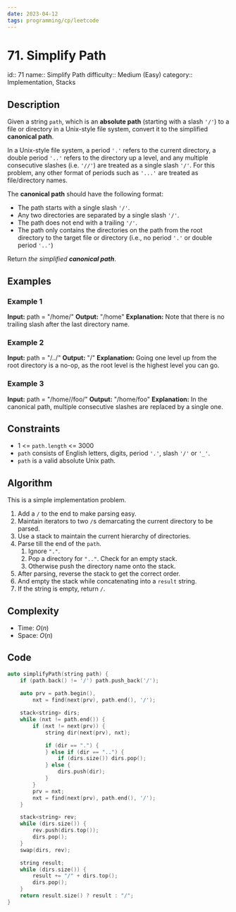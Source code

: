 ```yaml
---
date: 2023-04-12
tags: programming/cp/leetcode
---
```


# 71. Simplify Path 

id:: 71
name:: Simplify Path
difficulty:: Medium (Easy)
category:: Implementation, Stacks

## Description
Given a string `path`, which is an **absolute path** (starting with a slash `'/'`) to a file or directory in a Unix-style file system, convert it to the simplified **canonical path**.

In a Unix-style file system, a period `'.'` refers to the current directory, a double period `'..'` refers to the directory up a level, and any multiple consecutive slashes (i.e. `'//'`) are treated as a single slash `'/'`. For this problem, any other format of periods such as `'...'` are treated as file/directory names.

The **canonical path** should have the following format:

-   The path starts with a single slash `'/'`.
-   Any two directories are separated by a single slash `'/'`.
-   The path does not end with a trailing `'/'`.
-   The path only contains the directories on the path from the root directory to the target file or directory (i.e., no period `'.'` or double period `'..'`)

Return _the simplified **canonical path**_.

## Examples
### Example 1
**Input:** path = "/home/"
**Output:** "/home"
**Explanation:** Note that there is no trailing slash after the last directory name.

### Example 2
**Input:** path = "/../"
**Output:** "/"
**Explanation:** Going one level up from the root directory is a no-op, as the root level is the highest level you can go.

### Example 3
**Input:** path = "/home//foo/"
**Output:** "/home/foo"
**Explanation:** In the canonical path, multiple consecutive slashes are replaced by a single one.

## Constraints
-   $1$ <= `path.length` <= $3000$
-   `path` consists of English letters, digits, period `'.'`, slash `'/'` or `'_'`.
-   `path` is a valid absolute Unix path.

## Algorithm
This is a simple implementation problem.
1. Add a `/` to the end to make parsing easy.
2. Maintain iterators to two `/`s demarcating the current directory to be parsed.
3. Use a stack to maintain the current hierarchy of directories.
4. Parse till the end of the `path`.
	1. Ignore `"."`.
	2. Pop a directory for `".."`. Check for an empty stack.
	3. Otherwise push the directory name onto the stack.
5. After parsing, reverse the stack to get the correct order.
6. And empty the stack while concatenating into a `result` string.
7. If the string is empty, return `/`.

## Complexity
- Time: $O(n)$
- Space: $O(n)$

## Code
```cpp
auto simplifyPath(string path) {
	if (path.back() != '/') path.push_back('/');
	
	auto prv = path.begin(),
		nxt = find(next(prv), path.end(), '/');

	stack<string> dirs;
	while (nxt != path.end()) {
		if (nxt != next(prv)) {
			string dir(next(prv), nxt);

			if (dir == ".") {
			} else if (dir == "..") {
				if (dirs.size()) dirs.pop();
			} else {
				dirs.push(dir);
			}
		}
		prv = nxt;
		nxt = find(next(prv), path.end(), '/');
	}

	stack<string> rev;
	while (dirs.size()) {
		rev.push(dirs.top());
		dirs.pop();
	}
	swap(dirs, rev);

	string result;
	while (dirs.size()) {
		result += "/" + dirs.top();
		dirs.pop();
	}
	return result.size() ? result : "/";
}
```